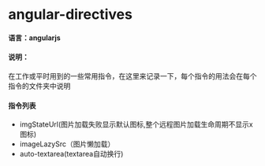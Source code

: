 # angular-directives

#### 语言：angularjs


#### 说明：
在工作或平时用到的一些常用指令，在这里来记录一下，每个指令的用法会在每个指令的文件夹中说明


#### 指令列表
* imgStateUrl(图片加载失败显示默认图标,整个远程图片加载生命周期不显示x图标)
* imageLazySrc（图片懒加载）
* auto-textarea(textarea自动换行)